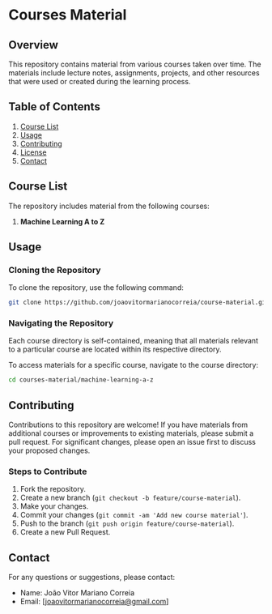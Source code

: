 # Courses Material

## Overview

This repository contains material from various courses taken over time. The materials include lecture notes, assignments, projects, and other resources that were used or created during the learning process.


## Table of Contents

1. [Course List](#course-list)
2. [Usage](#usage)
3. [Contributing](#contributing)
4. [License](#license)
5. [Contact](#contact)

## Course List

The repository includes material from the following courses:

1. **Machine Learning A to Z**


## Usage

### Cloning the Repository

To clone the repository, use the following command:

```bash
git clone https://github.com/joaovitormarianocorreia/course-material.git
```

### Navigating the Repository

Each course directory is self-contained, meaning that all materials relevant to a particular course are located within its respective directory. 

To access materials for a specific course, navigate to the course directory:

```bash
cd courses-material/machine-learning-a-z
```

## Contributing

Contributions to this repository are welcome! If you have materials from additional courses or improvements to existing materials, please submit a pull request. For significant changes, please open an issue first to discuss your proposed changes.

### Steps to Contribute

1. Fork the repository.
2. Create a new branch (`git checkout -b feature/course-material`).
3. Make your changes.
4. Commit your changes (`git commit -am 'Add new course material'`).
5. Push to the branch (`git push origin feature/course-material`).
6. Create a new Pull Request.

## Contact

For any questions or suggestions, please contact:

- Name: João Vitor Mariano Correia
- Email: [joaovitormarianocorreia@gmail.com]
